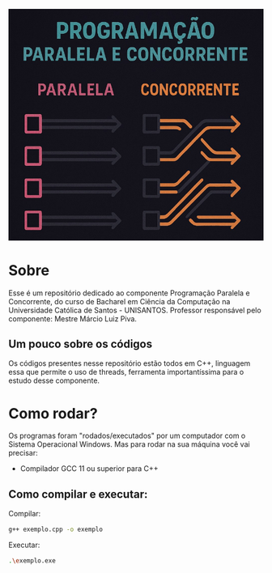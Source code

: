 ![imagem](img/imagem.png)

# Sobre
Esse é um repositório dedicado ao componente Programação Paralela e Concorrente, do curso de Bacharel em Ciência da Computação na Universidade Católica de Santos - UNISANTOS. Professor responsável pelo componente: Mestre Márcio Luiz Piva.

## Um pouco sobre os códigos
Os códigos presentes nesse repositório estão todos em C++, linguagem essa que permite o uso de threads, ferramenta importantíssima para o estudo desse componente.

# Como rodar?
Os programas foram "rodados/executados" por um computador com o Sistema Operacional Windows. Mas para rodar na sua máquina você vai precisar:

- Compilador GCC 11 ou superior para C++

## Como compilar e executar:
Compilar:
```bash
g++ exemplo.cpp -o exemplo
```
Executar:
```bash
.\exemplo.exe 
```




